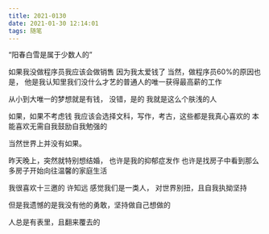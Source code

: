 ```yaml
---
title: 2021-0130
date: 2021-01-30 12:14:01
tags: 随笔
---
```



“阳春白雪是属于少数人的”

如果我没做程序员我应该会做销售
因为我太爱钱了
当然，做程序员60%的原因也是，
他是我认知里我们没什么才艺的普通人的唯一获得最高薪的工作

从小到大唯一的梦想就是有钱，
没错，是的
我就是这么个肤浅的人

如果，如果不考虑钱
我应该会选择文科，写作，考古，这些都是我真心喜欢的
本能喜欢无需自我鼓励自我勉强的

当然世界上并没有如果。



昨天晚上，突然就特别想结婚，
也许是我的抑郁症发作
也许是找房子中看到那么多房子开始向往温馨的家庭生活



我很喜欢十三邀的 许知远
感觉我们是一类人，
对世界别扭，且自我执拗坚持


但是我遗憾的是我没有他的勇敢，坚持做自己想做的



人总是有表里，且翻来覆去的


